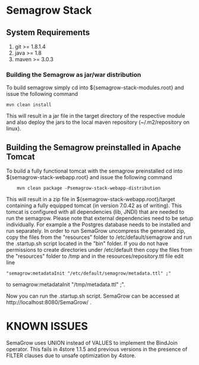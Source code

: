 # Semagrow Stack



## System Requirements

1. git >= 1.8.1.4
2. java >= 1.8
3. maven >= 3.0.3

### Building the Semagrow as jar/war distribution

To build semagrow simply cd into ${semagrow-stack-modules.root} and issue the following command 

    mvn clean install

This will result in a jar file in the target directory of the respective module and also deploy the jars to the local maven repository (~/.m2/repository on linux).


## Building the Semagrow preinstalled in Apache Tomcat

To build a fully functional tomcat with the semagrow preinstalled cd into ${semagrow-stack-webapp.root} and issue the following command 

        mvn clean package -Psemagrow-stack-webapp-distribution

This will result in a zip file in ${semagrow-stack-webapp.root}/target containing a fully
equipped tomcat (in version 7.0.42 as of writing). This tomcat is configured with all
dependencies (lib, JNDI) that are needed to run the semagrow. Please note that external
dependencies need to be setup individually. For example a the Postgres database needs
to be installed and run separately. In order to run SemaGrow uncompress the generated zip,
copy the files from the "resources" folder to /etc/default/semagrow and run the .startup.sh
script located in the "bin" folder. If you do not have permissions to create directories under
/etc/default then copy the files from the "resources" folder to /tmp and in the resources/repository.ttl
file edit line

    "semagrow:metadataInit "/etc/default/semagrow/metadata.ttl" ;"

to semagrow:metadataInit "/tmp/metadata.ttl" ;".

Now you can run the .startup.sh script. SemaGrow can be accessed at http://localhost:8080/SemaGrow/ .


KNOWN ISSUES
============

SemaGrow uses UNION instead of VALUES to implement the BindJoin operator. This fails in 4store 1.1.5 
and previous versions in the presence of FILTER clauses due to unsafe optimization by 4store.


